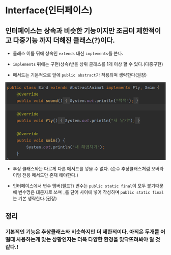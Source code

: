 # Interface(인터페이스)
## 인터페이스는 상속과 비슷한 기능이지만 조금더 제한적이고 다중기능 까지 더해진 클래스(?)이다.



- 클래스 이름 뒤에 상속인 `extends` 대신 `implements`를 쓴다.
- `implements` 뒤에는 구현(상속)받을 상위 클래스를 1개 이상 할 수 있다.(다중구현) 

- 메서드는 기본적으로 앞에 `public abstract`가 적용되며 생략한다(권장)

![Alt text](InterfacePoly.png)

- 추상 클래스와는 다르게 다른 메서드를 넣을 수 없다. (순수 추상클래스처럼 오버라이딩 전용 메서드만 존재 해야한다.)

- 인터페이스에서 변수 멤버(필드?) 변수는 `public static final`이 모두 붙기때문에 변수명은 대문자로 쓰며 _를 단어 사이에 넣어 작성하며 `public static final` 는 기본 생략한다.(권장)

## 정리
### 기본적인 기능은 추상클래스와 비슷하지만 더 제한적이다. 아직은 두개를 어떨때 사용하는게 맞는 상황인지는 더욱 다양한 환경을 맞닥뜨려봐야 알 것 같다.!